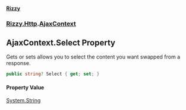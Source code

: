#### [Rizzy](index 'index')
### [Rizzy.Http](Rizzy.Http 'Rizzy.Http').[AjaxContext](Rizzy.Http.AjaxContext 'Rizzy.Http.AjaxContext')

## AjaxContext.Select Property

Gets or sets allows you to select the content you want swapped from a response.

```csharp
public string? Select { get; set; }
```

#### Property Value
[System.String](https://docs.microsoft.com/en-us/dotnet/api/System.String 'System.String')